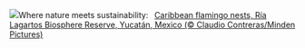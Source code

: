 ![](https://www.bing.com/th?id=OHR.YucatanBiosphere_EN-GB6477525030_UHD.jpg&w=1000)Where nature meets sustainability:&nbsp;&ensp;[Caribbean flamingo nests, Ría Lagartos Biosphere Reserve, Yucatán, Mexico (© Claudio Contreras/Minden Pictures)](https://www.bing.com/th?id=OHR.YucatanBiosphere_EN-GB6477525030_UHD.jpg)
<br><br/>

